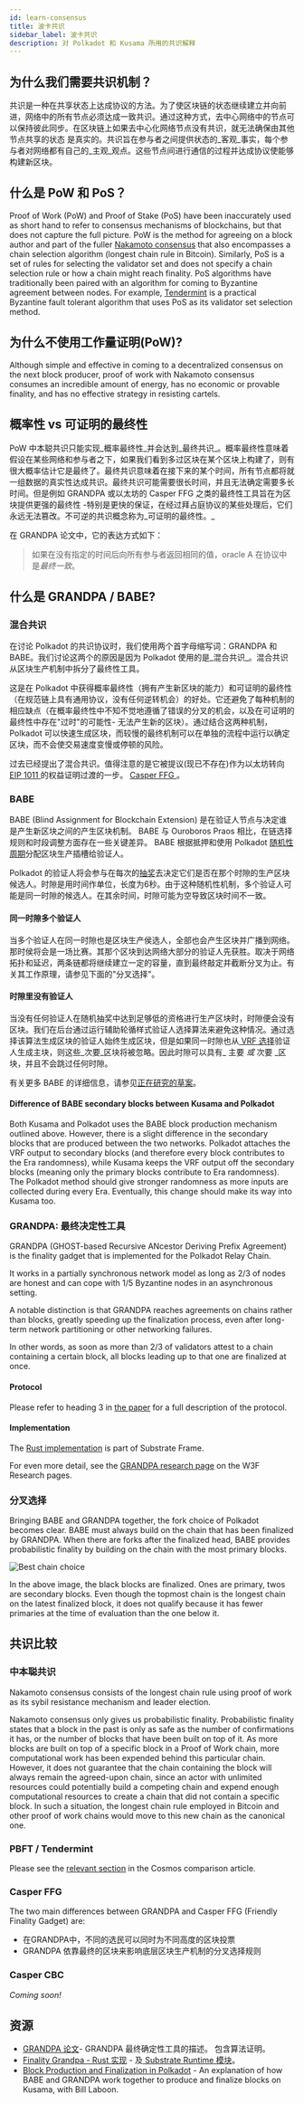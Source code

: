 ```yaml
---
id: learn-consensus
title: 波卡共识
sidebar_label: 波卡共识
description: 对 Polkadot 和 Kusama 所用的共识解释
---
```


## 为什么我们需要共识机制？

共识是一种在共享状态上达成协议的方法。为了使区块链的状态继续建立并向前进，网络中的所有节点必须达成一致共识。通过这种方式，去中心网络中的节点可以保持彼此同步。在区块链上如果去中心化网络节点没有共识，就无法确保由其他节点共享的状态 是真实的。共识旨在参与者之间提供状态的_客观_事实，每个参与者对网络都有自己的_主观_观点。这些节点间进行通信的过程并达成协议使能够构建新区块。

## 什么是 PoW 和 PoS？

Proof of Work (PoW) and Proof of Stake (PoS) have been inaccurately used as short hand to refer to consensus mechanisms of blockchains, but that does not capture the full picture. PoW is the method for agreeing on a block author and part of the fuller [Nakamoto consensus](#nakamoto-consensus) that also encompasses a chain selection algorithm (longest chain rule in Bitcoin). Similarly, PoS is a set of rules for selecting the validator set and does not specify a chain selection rule or how a chain might reach finality. PoS algorithms have traditionally been paired with an algorithm for coming to Byzantine agreement between nodes. For example, [Tendermint](learn-comparisons-cosmos) is a practical Byzantine fault tolerant algorithm that uses PoS as its validator set selection method.

## 为什么不使用工作量证明(PoW)?

Although simple and effective in coming to a decentralized consensus on the next block producer, proof of work with Nakamoto consensus consumes an incredible amount of energy, has no economic or provable finality, and has no effective strategy in resisting cartels.

## 概率性 vs 可证明的最终性

PoW 中本聪共识只能实现_概率最终性_并会达到_最终共识_。概率最终性意味着假设在某些网络和参与者之下，如果我们看到多过区块在某个区块上构建了，则有很大概率估计它是最终了。最终共识意味着在接下来的某个时间，所有节点都将就一组数据的真实性达成共识。最终共识可能需要很长时间，并且无法确定需要多长时间。但是例如 GRANDPA 或以太坊的 Casper FFG 之类的最终性工具旨在为区块提供更强的最终性 -​​ 特别是更快的保证，在经过拜占庭协议的某些处理后，它们永远无法篡改。不可逆的共识概念称为_可证明的最终性。_

在 GRANDPA 论文中，它的表达方式如下：

> 如果在没有指定的时间后向所有参与者返回相同的值，oracle A 在协议中是*最终一致*。

## 什么是 GRANDPA / BABE?

### 混合共识

在讨论 Polkadot 的共识协议时，我们使用两个首字母缩写词：GRANDPA 和 BABE。我们讨论这两个的原因是因为 Polkadot 使用的是_混合共识_。混合共识从区块生产机制中拆分了最终性工具。

这是在 Polkadot 中获得概率最终性（拥有产生新区块的能力）和可证明的最终性（在规范链上具有通用协议，没有任何逆转机会）的好处。它还避免了每种机制的相应缺点（在概率最终性中不知不觉地遵循了错误的分叉的机会，以及在可证明的最终性中存在"过时"的可能性- 无法产生新的区块）。通过结合这两种机制，Polkadot 可以快速生成区块，而较慢的最终机制可以在单独的流程中运行以确定区块，而不会使交易速度变慢或停顿的风险。

过去已经提出了混合共识。值得注意的是它被提议(现已不存在)作为以太坊转向[ EIP 1011 ](http://eips.ethereum.org/EIPS/eip-1011)的权益证明过渡的一步。 [ Casper FFG ](#casper-ffg)。

### BABE

BABE (Blind Assignment for Blockchain Extension) 是在验证人节点与决定谁是产生新区块之间的产生区块机制。 BABE 与 Ouroboros Praos 相比，在链选择规则和时段调整方面存在一些关键差异。 BABE 根据抵押和使用 Polkadot [随机性周期](learn-randomness)分配区块生产插槽给验证人。

Polkadot 的验证人将会参与在每次的[抽奖](learn-randomness)去决定它们是否在那个时隙的生产区块候选人。时隙是用时间作单位，长度为6秒。由于这种随机性机制，多个验证人可能是同一时隙的候选人。在其余时间，时隙可能为空导致区块时间不一致。

#### 同一时隙多个验证人

当多个验证人在同一时隙也是区块生产侯选人，全部也会产生区块并广播到网络。那时侯将会是一场比赛。其那个区块到达网络大部分的验证人先获胜。取决于网络拓扑和延迟，两条链都将继续建立一定的容量，直到最终敲定并截断分叉为止。有关其工作原理，请参见下面的"分叉选择"。

#### 时隙里没有验证人

当没有任何验证人在随机抽奖中达到足够低的资格进行生产区块时，时隙便会没有区块。我们在后台通过运行辅助轮循样式验证人选择算法来避免这种情况。通过选择该算法生成区块的验证人始终生成区块，但是如果同一时隙也从[ VRF 选择](learn-randomness)验证人生成主块，则这些_次要_区块将被忽略。因此时隙可以具有_ 主要 _或_ 次要 _区块，并且不会跳过任何时隙。

有关更多 BABE 的详细信息，请参见[正在研究的草案](http://research.web3.foundation/zh/latest/polkadot/BABE/Babe/)。

#### Difference of BABE secondary blocks between Kusama and Polkadot

Both Kusama and Polkadot uses the BABE block production mechanism outlined above. However, there is a slight difference in the secondary blocks that are produced between the two networks. Polkadot attaches the VRF output to secondary blocks (and therefore every block contributes to the Era randomness), while Kusama keeps the VRF output off the secondary blocks (meaning only the primary blocks contribute to Era randomness). The Polkadot method should give stronger randomness as more inputs are collected during every Era. Eventually, this change should make its way into Kusama too.

### GRANDPA: 最终决定性工具

GRANDPA (GHOST-based Recursive ANcestor Deriving Prefix Agreement) is the finality gadget that is implemented for the Polkadot Relay Chain.

It works in a partially synchronous network model as long as 2/3 of nodes are honest and can cope with 1/5 Byzantine nodes in an asynchronous setting.

A notable distinction is that GRANDPA reaches agreements on chains rather than blocks, greatly speeding up the finalization process, even after long-term network partitioning or other networking failures.

In other words, as soon as more than 2/3 of validators attest to a chain containing a certain block, all blocks leading up to that one are finalized at once.

#### Protocol

Please refer to heading 3 in [the paper](https://github.com/w3f/consensus/blob/master/pdf/grandpa.pdf) for a full description of the protocol.

#### Implementation

The [Rust implementation](https://github.com/paritytech/substrate/blob/master/frame/grandpa/src/lib.rs) is part of Substrate Frame.

For even more detail, see the [GRANDPA research page](https://research.web3.foundation/en/latest/polkadot/GRANDPA.html) on the W3F Research pages.

### 分叉选择

Bringing BABE and GRANDPA together, the fork choice of Polkadot becomes clear. BABE must always build on the chain that has been finalized by GRANDPA. When there are forks after the finalized head, BABE provides probabilistic finality by building on the chain with the most primary blocks.

![Best chain choice](assets/best_chain.png)

In the above image, the black blocks are finalized. Ones are primary, twos are secondary blocks. Even though the topmost chain is the longest chain on the latest finalized block, it does not qualify because it has fewer primaries at the time of evaluation than the one below it.

## 共识比较

### 中本聪共识

Nakamoto consensus consists of the longest chain rule using proof of work as its sybil resistance mechanism and leader election.

Nakamoto consensus only gives us probabilistic finality. Probabilistic finality states that a block in the past is only as safe as the number of confirmations it has, or the number of blocks that have been built on top of it. As more blocks are built on top of a specific block in a Proof of Work chain, more computational work has been expended behind this particular chain. However, it does not guarantee that the chain containing the block will always remain the agreed-upon chain, since an actor with unlimited resources could potentially build a competing chain and expend enough computational resources to create a chain that did not contain a specific block. In such a situation, the longest chain rule employed in Bitcoin and other proof of work chains would move to this new chain as the canonical one.

### PBFT / Tendermint

Please see the [relevant section](learn-comparisons-cosmos#consensus) in the Cosmos comparison article.

<!-- ### HoneyBadgerBFT -->

### Casper FFG

The two main differences between GRANDPA and Casper FFG (Friendly Finality Gadget) are:

- 在GRANDPA中，不同的选民可以同时为不同高度的区块投票
- GRANDPA 依靠最终的区块来影响底层区块生产机制的分叉选择规则

### Casper CBC

_Coming soon!_

<!-- ### Avalanche -->

## 资源

- [ GRANDPA 论文](https://github.com/w3f/consensus/blob/master/pdf/grandpa.pdf)- GRANDPA 最终确定性工具的描述。 包含算法证明。
- [Finality Grandpa - Rust 实现](https://github.com/paritytech/finality-grandpa) - 及[ Substrate Runtime 模块](https://github.com/paritytech/substrate/blob/master/srml/grandpa/src/lib.rs)。
- [Block Production and Finalization in Polkadot](https://www.crowdcast.io/e/polkadot-block-production) - An explanation of how BABE and GRANDPA work together to produce and finalize blocks on Kusama, with Bill Laboon.

<!-- ## Consensus in Polkadot

### Block Production

### Finality Gadget

### NPoS -->

